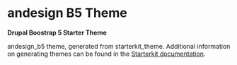 # andesign B5 Theme

**Drupal Boostrap 5 Starter Theme**

andesign_b5 theme, generated from starterkit_theme. Additional information on generating themes can be found in the [Starterkit documentation](https://www.drupal.org/docs/core-modules-and-themes/core-themes/starterkit-theme).

